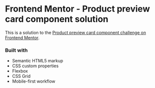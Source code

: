# Frontend Mentor - Product preview card component solution

This is a solution to the [Product preview card component challenge on Frontend Mentor](https://www.frontendmentor.io/challenges/product-preview-card-component-GO7UmttRfa). 

### Built with

- Semantic HTML5 markup
- CSS custom properties
- Flexbox
- CSS Grid
- Mobile-first workflow
